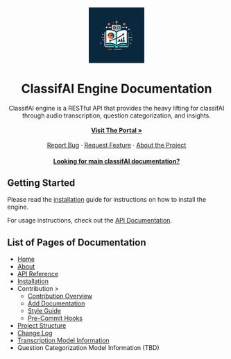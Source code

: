 <a name="readme-top"></a>

<!-- PROJECT LOGO -->
<br />
<div align="center">
  <a href="https://github.com/TCU-ClassifAI/classifAI">
    <img src="assets/logo.jpg" alt="Logo" width="128" height="128">
  </a>

<h1 align="center">ClassifAI Engine Documentation</h2>

  <p align="center">
    ClassifAI engine is a RESTful API that provides the heavy lifting for classifAI through audio transcription, question categorization, and insights.<br>
    <br />
    <a href="https://github.com/TCU-ClassifAI/classifAI"><strong>Visit The Portal »</strong></a>
    <br />
    <br />
    <a href="https://github.com/TCU-ClassifAI/classifAI-engine/issues">Report Bug</a>
    ·
    <a href="https://github.com/TCU-ClassifAI/classifAI-engine/issues">Request Feature</a>
    ·
    <a href="https://github.com/TCU-ClassifAI/classifAI-engine/issues">About the Project</a>
    
  </p>
</div>


<h4 align="center">
  <a href="https://tcu-classifai.github.io/classifAI/">Looking for main classifAI documentation?</a>
</h4>

## Getting Started

Please read the [installation](installation.md) guide for instructions on how to install the engine.

For usage instructions, check out the [API Documentation](api.md).

## List of Pages of Documentation

- [Home](index.md)
- [About](about.md)
- [API Reference](api.md)
- [Installation](installation.md)
- Contribution > 
    - [Contribution Overview](contribution/contributing.md)
    - [Add Documentation](contribution/editing_docs.md)
    - [Style Guide](contribution/style_guide.md)
    - [Pre-Commit Hooks](contribution/instructions_for_pre-commit.md)
- [Project Structure](structure.md)
- [Change Log](changelog.md)
- [Transcription Model Information](transcription.md)
- Question Categorization Model Information (TBD)
